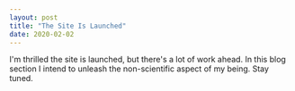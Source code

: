 ```yaml
---
layout: post
title: "The Site Is Launched"
date: 2020-02-02
---
```


I'm thrilled the site is launched, but there's a lot of work ahead. In this blog section I intend to unleash the non-scientific
aspect of my being. Stay tuned.
